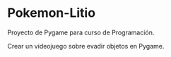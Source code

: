 # Pokemon-Litio
Proyecto de Pygame para curso de Programación.

Crear un videojuego sobre evadir objetos en Pygame.
